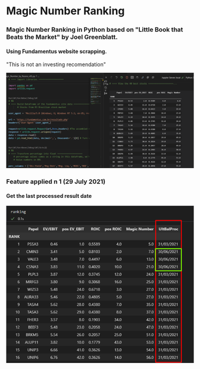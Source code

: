 # Magic Number Ranking
### Magic Number Ranking in Python based on "Little Book that Beats the Market" by Joel Greenblatt.
#### Using Fundamentus website scrapping.
"This is not an investing recomendation"

![ScreenShot](Screenshot_8.png)



### Feature applied n 1 (29 July 2021)
#### Get the last processed result date

![ScreenShot](Screenshot_29072021_01.png)
